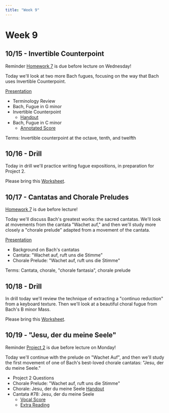 ```yaml
---
title: "Week 9"
---
```


# Week 9

## 10/15 - Invertible Counterpoint

Reminder [Homework 7](HW-7.pdf) is due before lecture on Wednesday!

Today we'll look at two more Bach fugues, focusing on the way that
Bach uses Invertible Counterpoint.

[Presentation](https://docs.google.com/presentation/d/1JzUAw_3kgIc2BhPOomyUUxvNRkXgW8prVuW9Om5LM30/edit?usp=sharing)

* Terminology Review
* Bach, Fugue in G minor
* Invertible Counterpoint
  * [Handout](handout-invertible-counterpoint.pdf)
* Bach, Fugue in C minor
  * [Annotated Score](handout-c-minor-fugue.pdf)

Terms: Invertible counterpoint at the octave, tenth, and twelfth


## 10/16 - Drill

Today in drill we'll practice writing fugue expositions, in
preparation for Project 2.

Please bring this [Worksheet](worksheet-fugue-expositions.pdf).


## 10/17 - Cantatas and Chorale Preludes

[Homework 7](HW-7.pdf) is due before lecture!

Today we'll discuss Bach's greatest works: the sacred cantatas. We'll
look at movements from the cantata "Wachet auf," and then we'll study
more closely a "chorale prelude" adapted from a movement of the cantata.

[Presentation](https://docs.google.com/presentation/d/1qOlJi4t9NHlmoM8vKv7ajd5zyrmJUlyT3RleSf3lm98/edit?usp=sharing)

* Background on Bach's cantatas
* Cantata: "Wachet auf, ruft uns die Stimme"
* Chorale Prelude: "Wachet auf, ruft uns die Stimme"

Terms: Cantata, chorale, "chorale fantasia", chorale prelude

## 10/18 - Drill

In drill today we'll review the technique of extracting a "continuo
reduction" from a keyboard texture. Then we'll look at a beautiful
choral fugue from Bach's B minor Mass.

Please bring this [Worksheet](worksheet-handel-reduction.pdf).


## 10/19 - "Jesu, der du meine Seele"

Reminder [Project 2](Project-2.pdf) is due before lecture on Monday!

Today we'll continue with the prelude on "Wachet Auf", and then we'll
study the first movement of one of Bach's best-loved chorale cantatas:
"Jesu, der du meine Seele."

* Project 2 Questions
* Chorale Prelude: "Wachet auf, ruft uns die Stimme"
* Chorale: Jesu, der du meine Seele
   [Handout](jesu-der-du-meine-seele.pdf)
* Cantata #78: Jesu, der du meine Seele
  * [Vocal Score](bwv-78-vocal.pdf)
  * [Extra Reading](bwv-78-essay.pdf)
